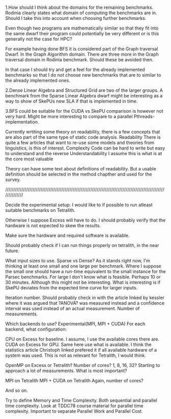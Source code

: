 1.How should I think about the domains for the remaining benchmarks.
Rodinia clearly states what domain of computing the benchmarks are in.
Should I take this into account when choosing further benchmarks.

Even though two programs are mathematically similar so that they fit into the same dwarf their program could potentially be very different or is this generally not the case for HPC?

For example having done BFS it is considered part of the Graph traversal Dwarf.
In the Graph Algorithm domain.
There are three more in the Graph traversal domain in Rodinia benchmark.
Should these be avoided then.

In that case I should try and get a feel for the already implemented benchmarks so that I do not choose new benchmarks that are to similar to the already implemented ones.

2.Dense Linear Algebra and Structured Grid are two of the larger groups.
A benchmark from the Sparse Linear Algebra dwarf might be interesting as a way to show of SkePUs new SLA if that is implemented in time.


3.BFS could be suitable for the CUDA vs SkePU comparison is however not very hard.
Might be more interesting to compare to a parallel Pthreads-implementation.


Currently wrtiting some theory on readability, there is a few concepts that are also part of the same type of static code analysis.
Readability
There is quite a few articles that want to re-use some models and theories from linguistics, is this of interest.
Complexity
Code can be hard to write but easy to understand and the reverse
Understandability
I assume this is what is at the core most valuable

Theory can have some text about definitions of readability. But a usable definition should be selected in the method chapther and used for the survey.

//////////////////////////////////////////////////////////////////////////////////////////////////////////////

Decide the experimental setup:
I would like to if possible to run atleast suitable benchmarks on Tetralith.

Otherwise I suppose Excess will have to do. I should probably verify that the hardware is not expected to skew the results. 

Make sure the hardware and required software is available.

Should probably check if I can run things properly on tetralith, in the near future.

What input sizes to use. Sparse vs Dense?
As it stands right now, I'm thinking at least one small and one large per benchmark.
Where I suppose the small one should have a run-time equivalent to the small instance for the Parsec benchmarks.
For large I don't know what is feasible. Perhaps 10 or 30 minutes. Although this might not be interesting. What is interesting is if SkePU deviates from the expected time curve for larger inputs.

Iteration number.
Should probably check in with the article linked by kessler where it was argued that ?ANOVA? was measured instead and a confidence interval was used instead of an actual measurement.
Number of measurements.

Which backends to use? Experimental(MPI, MPI + CUDA) For each backend, what configuration:

CPU on Excess for baseline.
I assume, I use the available cores there are.
CUDA on Excess for GPU.
Same here use what is available.
I think the statistics article Christoph linked prefered it if all available hardware of a system was used.
This is not as relevant for Tetralith, I would think.

OpenMP on Excess or Tetralith?
Number of cores? 1, 8, 16, 32?
Starting to approach a lot of measurements.
What is most important?

MPI on Tetralith
MPI + CUDA on Tetralith
Again, number of cores?

And so on.

Try to define Memory and Time Complexity.
Both sequential and parallel time complexity.
Look at TDDC78 course material for parallel time complexity.
Important to separate Parallel Work and Parallel Cost.
